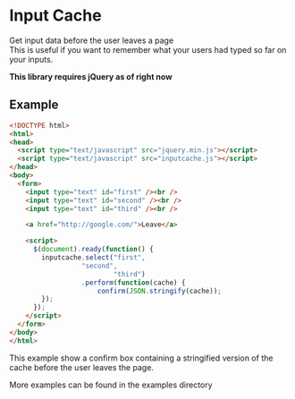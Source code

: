 # Input Cache
Get input data before the user leaves a page   
This is useful if you want to remember what your users had typed so far on your inputs.   

**This library requires jQuery as of right now**

## Example

```html
<!DOCTYPE html>
<html>
<head>
  <script type="text/javascript" src="jquery.min.js"></script>
  <script type="text/javascript" src="inputcache.js"></script>
</head>
<body>
  <form>
    <input type="text" id="first" /><br />
    <input type="text" id="second" /><br />
    <input type="text" id="third" /><br />

    <a href="http://google.com/">Leave</a>

    <script>
      $(document).ready(function() {
        inputcache.select("first",
                  "second",
                          "third")
                  .perform(function(cache) {
                      confirm(JSON.stringify(cache));
        });
      });
    </script>
  </form>
</body>
</html>
```

This example show a confirm box containing a stringified version of the cache before the user leaves the page.   

More examples can be found in the examples directory
